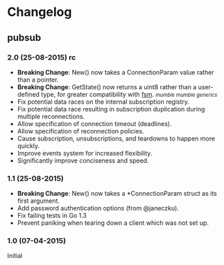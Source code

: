 # Changelog

## pubsub

### 2.0 (25-08-2015) rc

 * **Breaking Change**: New() now takes a ConnectionParam value rather than a pointer.
 * **Breaking Change**: GetState() now returns a uint8 rather than a user-defined type, for greater compatibility with [fsm](https://github.com/WatchBeam/fsm). <small>_mumble mumble generics_</small>
 * Fix potential data races on the internal subscription registry.
 * Fix potential data race resulting in subscription duplication during multiple reconnections.
 * Allow specification of connection timeout (deadlines).
 * Allow specification of reconnection policies.
 * Cause subscription, unsubscriptions, and teardowns to happen more quickly.
 * Improve events system for increased flexibility.
 * Significantly improve conciseness and speed.


### 1.1 (25-08-2015)

 * **Breaking Change**: New() now takes a *ConnectionParam struct as its first argument.
 * Add password authentication options (from @janeczku).
 * Fix failing tests in Go 1.3
 * Prevent paniking when tearing down a client which was not set up.


### 1.0 (07-04-2015)

Initial
